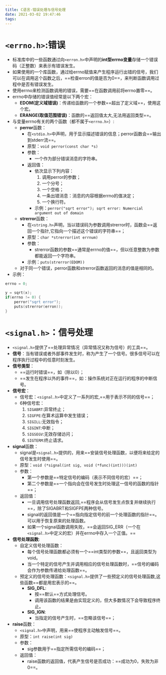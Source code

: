 ```yaml
---
title: C语言-错误处理与信号处理
date: 2021-03-02 19:47:46
tags:
---
```


# `<errno.h>`:错误

* 标准库中的一些函数通过向`<erron.h>`中声明的**int型errno变量**存储一个错误码（正整数）来表示有错误发生。
* 如果使用的一个库函数，通过给errno赋值来产生程序运行出错的信号，我们可以在调用这个函数之后，==检查erron的值是否为0==，来判断函数调用过程中是否有错误发生。
* 使用errno来检测函数调用的错误，需要==在函数调用前将errno置零==。
* errno中存储的错误值经常是以下两个宏：
  * **EDOM(定义域错误)**：传递给函数的一个参数==超出了定义域==，使用这个宏。
  * **ERANGE(取值范围错误)**：函数的==返回值太大,无法用返回类型==。
* 与变量errno有关的两个函数（都不属于`<errno.h>`）:
  * **perror**函数：
    * 在`<stdio.h>`中声明，用于显示描述错误的信息；perror函数会==输出到stderr流==。
    * 原型：`void perror(const char *s)`
    * 参数：
      * 一个作为部分错误消息的字符串。
    * 返回值：
      * 依次显示下列内容：
        1. 调用perror的参数；
        2. 一个分号；
        3. 一个空格；
        4. 一条出错消息：消息的内容根据errno的值决定；
        5. 一个换行符。
      * 示例：`perror("sqrt error"); sqrt error: Numercial argument out of domain`
  * **strerror**函数：
    * 在`<string.h>`声明，当以错误码为参数调用strerror时，函数会==返回一个指针,它指向一个描述这个错误的字符串==；
    * 原型：`char *strerror(int errnum)`
    * 参数：
      * strerror函数的参数==通常是errno的值==，但以任意整数为参数都能返回一个字符串。
    * 示例：`puts(strerror(EDOM))`
  * 对于同一个错误，perror函数和strerror函数返回的消息的值是相同的。
* 示例：
```c
errno = 0;

y = sqrt(x);
if(errno != 0) {
    perror("sqrt error");
    puts(strerror(erron));
}
```

# `<signal.h>`：信号处理

* `<signal.h>`提供了==处理异常情况（异常情况又称为信号）的工具==。
* **信号**：当有错误或者外部事件发生时，称为产生了一个信号。很多信号可以在程序执行过程中的任意时刻发生。
* **信号类型**：
  * ==运行时错误==，如（除以0）；
  * ==发生在程序以外的事件==，如：操作系统对正在运行的程序的中断信号。
* **信号宏**：
  * 信号宏：`<signal.h>`中定义了一系列的宏,==用于表示不同的信号==；
  * 6种信号宏：
    1. `SIGABRT`:异常终止；
    2. `SIGFPE`:在算术运算中发生错误；
    3. `SIGILL`:无效指令；
    4. `SIGINT`:中断；
    5. `SIGSEGV`:无效存储访问；
    6. `SIGTERM`:终止请求。
* **signal**函数：
  * signal是`<signal.h>`提供的，用来==安装信号处理函数，以便将来给定的信号发生时使用==。
  * 原型：`void (*signal(int sig, void (*func)(int)))(int)`
  * 参数：
    * 第一个参数是==特定信号的编码（表示不同信号的宏）==；
    * 第二个参数是==一个指向会在信号发生时处理这一信号的函数的指针==；
  * 返回值：
    * 一旦调用信号处理函数返回,==程序会从信号发生点恢复并继续执行==，除了SIGABRT和SIGFPE两种信号。
    * signal的返回值是一个==指向指定信号的前一个处理函数的指针==。可以用于恢复原来的处理函数。
    * 如果一个signal函数调用失败，==会返回SIG_ERR（一个在`<signal.h>`中定义的宏）并在errno中存入一个正值。==
* **信号处理函数**:
  * 自定义信号处理函数：
    * 每个信号处理函数都必须有一个==int类型的参数==，且返回类型为void。
    * 当一个特定的信号产生并调用相应的信号处理函数时，==信号的编码会作为参数传递给处理函数==。
  * 预定义的信号处理函数：`<signal.h>`提供了一些预定义的信号处理函数,这些函数==都是用宏表示的==。
    * **SIG_DFL**:
      * 按==默认==方式处理信号。
      * 调用该函数的结果是由实现定义的，但大多数情况下会导致程序终止。
    * **SIG_IGN**:
      * 当指定的信号产生时，==忽略该信号==；
* **raise**函数：
  * `<signal.h>`中声明，用来==使程序主动触发信号==。
  * 原型：`int raise(int sig)`
  * 参数：
    * sig参数用于==指定所需信号的编码==；
  * 返回值：
    * raise函数的返回值，代表产生信号是否成功：==成功为0，失败为非0==。
    

